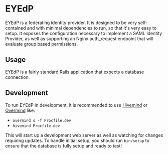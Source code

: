 # EYEdP

EYEdP is a federating identity provider. It is designed to be very self-contained and with minimal dependencies to run, so that it's very easy to setup. It exposes the configuration necessary to implement a SAML Identity Provider, as well as supporting an Nginx auth_request endpoint that will evaluate group based permissions.

## Usage

EYEdP is a fairly standard Rails application that expects a database connection.

## Development

To run EYEdP in development, it is recommended to use [Hivemind](https://github.com/DarthSim/hivemind) or [Overmind](https://github.com/DarthSim/overmind) like:

- `overmind s -f Procfile.dev`
- `hivemind Procfile.dev`

This will start up a development web server as well as watching for changes requiring updates. To handle initial setup, you should run `bin/setup` to ensure that the database is fully setup and ready to test!
